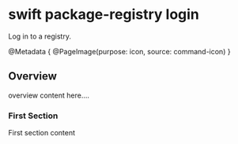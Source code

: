 # swift package-registry login

Log in to a registry.

@Metadata {
    @PageImage(purpose: icon, source: command-icon)
}

## Overview

overview content here....

### First Section

First section content
